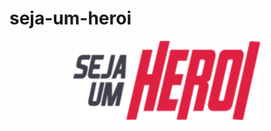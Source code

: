 # seja-um-heroi


<p align="center">
  <img src="frontend/src/assets/logoImg.svg" width="300px"/>
</p>
